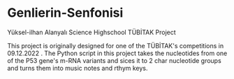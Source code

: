 # Genlierin-Senfonisi
Yüksel-ilhan Alanyalı Science Highschool TÜBİTAK Project

This project is originally designed for one of the TÜBİTAK's competitions in 09.12.2022 .
The Python script in this project takes the nucleotides from one of the P53 gene's m-RNA
variants and sices it to 2 char nucleotide groups and turns them into music notes and
rthym keys.
